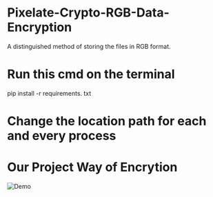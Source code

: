 # Pixelate-Crypto-RGB-Data-Encryption
A distinguished method of storing the files in RGB format. 

# Run this cmd on the terminal
pip install -r requirements. txt

# Change the location path for each and every process 
# Our Project Way of Encrytion
![Demo](Demo_url)

